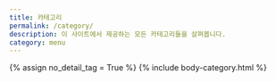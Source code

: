 ```yaml
---
title: 카테고리
permalink: /category/
description: 이 사이트에서 제공하는 모든 카테고리들을 살펴봅니다.
category: menu
---
```

{% assign no_detail_tag = True %}
{% include body-category.html %}

